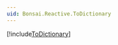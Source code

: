 ```yaml
---
uid: Bonsai.Reactive.ToDictionary
---
```


[!include[ToDictionary](~/articles/reactive-todictionary.md)]